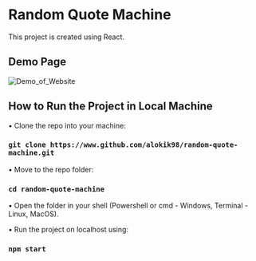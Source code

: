 # Random Quote Machine

This project is created using React.

## Demo Page
![Demo_of_Website]()

## How to Run the Project in Local Machine

• Clone the repo into your machine:

### `git clone https://www.github.com/alokik98/random-quote-machine.git`

• Move to the repo folder:

### `cd random-quote-machine`

• Open the folder in your shell (Powershell or cmd - Windows, Terminal - Linux, MacOS).

• Run the project on localhost using:

### `npm start`